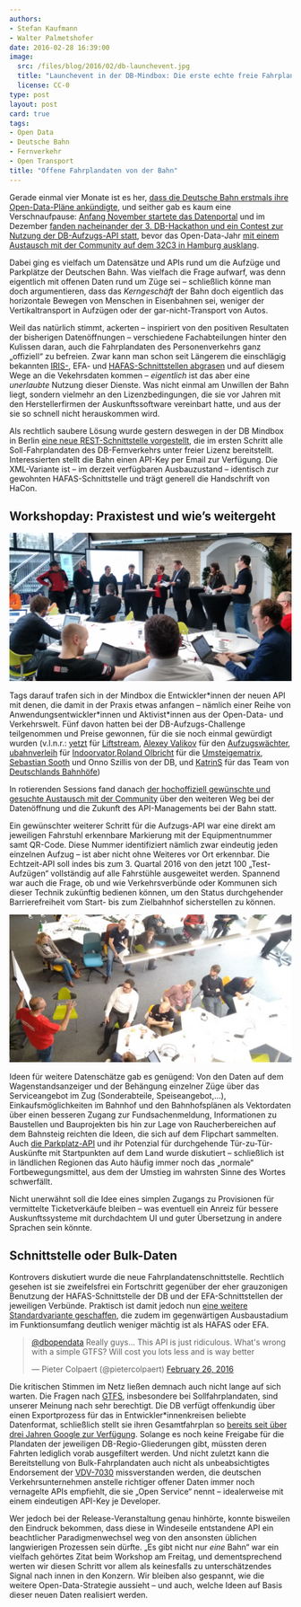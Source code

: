```yaml
---
authors:
- Stefan Kaufmann
- Walter Palmetshofer
date: 2016-02-28 16:39:00
image:
  src: /files/blog/2016/02/db-launchevent.jpg
  title: "Launchevent in der DB-Mindbox: Die erste echte freie Fahrplandaten-API der Bahn"
  license: CC-0
type: post
layout: post
card: true
tags:
- Open Data
- Deutsche Bahn
- Fernverkehr
- Open Transport
title: "Offene Fahrplandaten von der Bahn"
---
```


Gerade einmal vier Monate ist es her, [dass die Deutsche Bahn erstmals ihre Open-Data-Pläne ankündigte](/blog/2015/10/die-bahn-kommt-auf-open-data/), und seither gab es kaum eine Verschnaufpause: [Anfang November startete das Datenportal](/blog/2015/11/its-alive-daten.deutschebahn.com/) und im Dezember [fanden nacheinander der 3. DB-Hackathon und ein Contest zur Nutzung der DB-Aufzugs-API statt](/blog/2015/12/aufzugschallenge/), bevor das Open-Data-Jahr [mit einem Austausch mit der Community auf dem 32C3 in Hamburg ausklang](http://www.golem.de/news/opendata-im-spnv-deutsche-bahn-oeffnet-sich-weiter-der-hackercommunity-1512-118261.html).

Dabei ging es vielfach um Datensätze und APIs rund um die Aufzüge und Parkplätze der Deutschen Bahn. Was vielfach die Frage aufwarf, was denn eigentlich mit offenen Daten rund um Züge sei – schließlich könne man doch argumentieren, dass das *Kerngeschäft* der Bahn doch eigentlich das horizontale Bewegen von Menschen in Eisenbahnen sei, weniger der Vertikaltransport in Aufzügen oder der gar-nicht-Transport von Autos.

Weil das natürlich stimmt, ackerten – inspiriert von den positiven Resultaten der bisherigen Datenöffnungen – verschiedene Fachabteilungen hinter den Kulissen daran, auch die Fahrplandaten des Personenverkehrs ganz „offiziell“ zu befreien. Zwar kann man schon seit Längerem die einschlägig bekannten [IRIS-](http://finalrewind.org/projects/Travel-Status-DE-IRIS/), EFA- und [HAFAS-Schnittstellen abgrasen](https://github.com/schildbach/public-transport-enabler) und auf diesem Wege an die Vekehrsdaten kommen – *eigentlich* ist das aber eine *unerlaubte* Nutzung dieser Dienste. Was nicht einmal am Unwillen der Bahn liegt, sondern vielmehr an den Lizenzbedingungen, die sie vor Jahren mit den Herstellerfirmen der Auskunftssoftware vereinbart hatte, und aus der sie so schnell nicht herauskommen wird.

Als rechtlich saubere Lösung wurde gestern deswegen in der DB Mindbox in Berlin [eine neue REST-Schnittstelle vorgestellt,](http://data.deutschebahn.com/blog/2016/02/25/fahrplan/) die im ersten Schritt alle Soll-Fahrplandaten des DB-Fernverkehrs unter freier Lizenz bereitstellt. 
Interessierten stellt die Bahn einen API-Key per Email zur Verfügung. Die XML-Variante ist – im derzeit verfügbaren Ausbauzustand – identisch zur gewohnten HAFAS-Schnittstelle und trägt generell die Handschrift von HaCon.


## Workshopday: Praxistest und wie’s weitergeht

![Einige der Prämierten der Aufzugs-Challenge](/files/blog/2016/02/db-challengewinner.jpg "Einige der Prämierten der Aufzugs-Challenge")

Tags darauf trafen sich in der Mindbox die Entwickler\*innen der neuen API mit denen, die damit in der Praxis etwas anfangen – nämlich einer Reihe von Anwendungsentwickler\*innen und Aktivist\*innen aus der Open-Data- und Verkehrswelt. Fünf davon hatten bei der DB-Aufzugs-Challenge teilgenommen und Preise gewonnen, für die sie noch einmal gewürdigt wurden (v.l.n.r.: [yetzt](http://yetzt.me) für [Liftstream](https://github.com/yetzt/liftstream), [Alexey Valikov](https://twitter.com/orless) für den [Aufzugswächter](http://aufzugswaechter.org/), [ubahnverleih](https://twitter.com/ubahnverleih) für [Indoorvator](http://blattspinat.com/maps/indoorvator),[Roland Olbricht](http://wiki.openstreetmap.org/wiki/User:Roland.olbricht) für die [Umsteigematrix](http://olbricht.nrw/adam/bahnhof.html), [Sebastian Sooth](https://twitter.com/sebaso) und Onno Szillis von der DB,  und [KatrinS](http://twitter.com/katrins) für das Team von [Deutschlands Bahnhöfe](http://www.deutschlands-bahnhoefe.de/))

In rotierenden Sessions fand danach [der hochoffiziell gewünschte und gesuchte Austausch mit der Community](http://www.deutschebahn.com/de/presse/pressestart_zentrales_uebersicht/10840664/p20160225.html) über den weiteren Weg bei der Datenöffnung und die Zukunft des API-Managements bei der Bahn statt.

Ein gewünschter weiterer Schritt für die Aufzugs-API war eine direkt am jeweiligen Fahrstuhl erkennbare Markierung mit der Equipmentnummer samt QR-Code. Diese Nummer identifiziert nämlich zwar eindeutig jeden einzelnen Aufzug – ist aber nicht ohne Weiteres vor Ort erkennbar. Die Echtzeit-API soll indes bis zum 3. Quartal 2016 von den jetzt 100 „Test-Aufzügen“ vollständig auf alle Fahrstühle ausgeweitet werden. Spannend war auch die Frage, ob und wie Verkehrsverbünde oder Kommunen sich dieser Technik zukünftig bedienen können, um den Status durchgehender Barrierefreiheit vom Start- bis zum Zielbahnhof sicherstellen zu können.

![Im Dialog mit der Datengewalt](/files/blog/2016/02/db-workshop.jpg "Im Dialog mit der Datengewalt")

Ideen für weitere Datenschätze gab es genügend: Von den Daten auf dem Wagenstandsanzeiger und der Behängung einzelner Züge über das Serviceangebot im Zug (Sonderabteile, Speiseangebot,…), Einkaufsmöglichkeiten im Bahnhof und den Bahnhofsplänen als Vektordaten über einen besseren Zugang zur Fundsachenmeldung, Informationen zu Baustellen und Bauprojekten bis hin zur Lage von Raucherbereichen auf dem Bahnsteig reichten die Ideen, die sich auf dem Flipchart sammelten. Auch [die Parkplatz-API](http://data.deutschebahn.com/apis/parkplatz/) und ihr Potenzial für durchgehende Tür-zu-Tür-Auskünfte mit Startpunkten auf dem Land wurde diskutiert – schließlich ist in ländlichen Regionen das Auto häufig immer noch das „normale“ Fortbewegungsmittel, aus dem der Umstieg im wahrsten Sinne des Wortes schwerfällt.

Nicht unerwähnt soll die Idee eines simplen Zugangs zu Provisionen für vermittelte Ticketverkäufe bleiben – was eventuell ein Anreiz für bessere Auskunftssysteme mit durchdachtem UI und guter Übersetzung in andere Sprachen sein könnte.

## Schnittstelle oder Bulk-Daten

Kontrovers diskutiert wurde die neue Fahrplandatenschnittstelle. Rechtlich gesehen ist sie zweifelsfrei ein Fortschritt gegenüber der eher grauzonigen Benutzung der HAFAS-Schnittstelle der DB und der EFA-Schnittstellen der jeweiligen Verbünde. Praktisch ist damit jedoch nun [eine weitere Standardvariante geschaffen](https://xkcd.com/927/), die zudem im gegenwärtigen Ausbaustadium im Funktionsumfang deutlich weniger mächtig ist als HAFAS oder EFA.

<blockquote class="twitter-tweet" data-lang="en"><p lang="en" dir="ltr"><a href="https://twitter.com/dbopendata">@dbopendata</a> Really guys... This API is just ridiculous. What&#39;s wrong with a simple GTFS? Will cost you lots less and is way better</p>&mdash; Pieter Colpaert (@pietercolpaert) <a href="https://twitter.com/pietercolpaert/status/703259512527052802">February 26, 2016</a></blockquote>

Die kritischen Stimmen im Netz ließen demnach auch nicht lange auf sich warten. Die Fragen nach [GTFS](https://developers.google.com/transit/gtfs/), insbesondere bei Sollfahrplandaten, sind unserer Meinung nach sehr berechtigt. Die DB verfügt offenkundig über einen Exportprozess für das in Entwickler\*innenkreisen beliebte Datenformat, schließlich stellt sie ihren Gesamtfahrplan so [bereits seit über drei Jahren Google zur Verfügung](https://netzpolitik.org/2012/verpasste-open-data-chance-deutsche-bahn-schenkt-einzig-google-seine-fahrplandaten/). Solange es noch keine Freigabe für die Plandaten der jeweiligen DB-Regio-Gliederungen gibt, müssten deren Fahrten lediglich vorab ausgefiltert werden. Und nicht zuletzt kann die Bereitstellung von Bulk-Fahrplandaten auch nicht als unbeabsichtigtes Endorsement der [VDV-7030](http://www.opencitycamp.de/14/offene-nahverkehrsdaten-in-deutschland/) missverstanden werden, die deutschen Verkehrsunternehmen anstelle richtiger offener Daten immer noch vernagelte APIs empfiehlt, die sie „Open Service“ nennt – idealerweise mit einem eindeutigen API-Key je Developer.

Wer jedoch bei der Release-Veranstaltung genau hinhörte, konnte bisweilen den Eindruck bekommen, dass diese in Windeseile entstandene API ein beachtlicher Paradigmenwechsel weg von den ansonsten üblichen langwierigen Prozessen sein dürfte. „Es gibt nicht nur *eine* Bahn“ war ein vielfach gehörtes Zitat beim Workshop am Freitag, und dementsprechend werten wir diesen Schritt vor allem als keinesfalls zu unterschätzendes Signal nach innen in den Konzern. Wir bleiben also gespannt, wie die weitere Open-Data-Strategie aussieht – und auch, welche Ideen auf Basis dieser neuen Daten realisiert werden.
